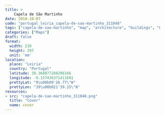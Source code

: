 ```yaml
---
title: > 
    Capela de São Martinho
date: 2018-10-07
code: "portugal_leiria_capela-de-sao-martinho_311048"
tags: ["capela-de-sao-martinho", "map", "architecture", "buildings", "Leiria", "Portugal"]
categories: ["Maps"]
draft: false
format:
  width: 210
  height: 297
  unit: 'mm'
location:
  place: "Leiria"
  country: "Portugal"
  latitude: 39.360877288296166
  longitude: -9.157436371411691
  prettyLat: "9\u00b09'26.77\"W"
  prettyLon: "39\u00b021'39.15\"N"
resources:
- src: "capela-de-sao-martinho_311048.png"
  title: "Cover"
  name: cover
---
```

